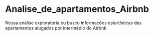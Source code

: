 # Analise_de_apartamentos_Airbnb
Nessa análise exploratória eu busco informações estartísticas das apartamentos alugados por intermédio do Airbnb
